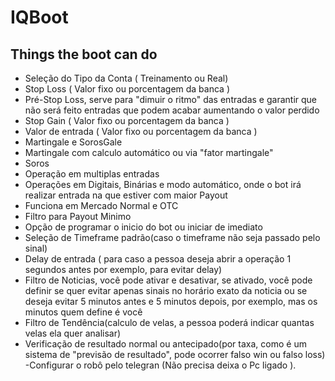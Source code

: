 # IQBoot

## Things the boot can do

- Seleção do Tipo da Conta ( Treinamento ou Real)
- Stop Loss ( Valor fixo ou porcentagem da banca )
- Pré-Stop Loss, serve para "dimuir o ritmo" das entradas e garantir que não será feito entradas que podem acabar aumentando o valor perdido
- Stop Gain ( Valor fixo ou porcentagem da banca )
- Valor de entrada ( Valor fixo ou porcentagem da banca )
- Martingale e SorosGale
- Martingale com calculo automático ou via "fator martingale"
- Soros
- Operação em multiplas entradas
- Operações em Digitais, Binárias e modo automático, onde o bot irá realizar entrada na que estiver com maior Payout
- Funciona em Mercado Normal e OTC
- Filtro para Payout Minimo
- Opção de programar o inicio do bot ou iniciar de imediato
- Seleção de Timeframe padrão(caso o timeframe não seja passado pelo sinal)
- Delay de entrada ( para caso a pessoa deseja abrir a operação 1 segundos antes por exemplo, para evitar delay)
- Filtro de Noticias, você pode ativar e desativar, se ativado, você pode definir se quer evitar apenas sinais no horário exato da noticia ou se deseja evitar 5 minutos antes e 5 minutos depois, por exemplo, mas os minutos quem define é você
- Filtro de Tendência(calculo de velas, a pessoa poderá indicar quantas velas ela quer analisar)
- Verificação de resultado normal ou antecipado(por taxa, como é um sistema de "previsão de resultado", pode ocorrer falso win ou falso loss)
-Configurar o robô pelo telegran (Não precisa deixa o Pc ligado ).